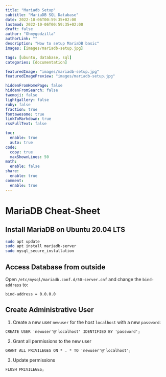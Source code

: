 ```yaml
---
title: "Mariadb Setup"
subtitle: "MariaDB SQL Database"
date: 2022-10-06T00:59:35+02:00
lastmod: 2022-10-06T00:59:35+02:00
draft: false
author: "Ohmygodzilla"
authorLink: ""
description: "How to setup MariaDB basic"
images: [images/mariadb-setup.jpg]

tags: [ubuntu, database, sql]
categories: [documentation]

featuredImage: "images/mariadb-setup.jpg"
featuredImagePreview: "images/mariadb-setup.jpg"

hiddenFromHomePage: false
hiddenFromSearch: false
twemoji: false
lightgallery: false
ruby: false
fraction: true
fontawesome: true
linkToMarkdown: true
rssFullText: false

toc:
  enable: true
  auto: true
code:
  copy: true
  maxShownLines: 50
math:
  enable: false
share:
  enable: true
comment:
  enable: true
---
```


# MariaDB Cheat-Sheet

## Install MariaDB on Ubuntu 20.04 LTS
```bash
sudo apt update
sudo apt install mariadb-server
sudo mysql_secure_installation
```

## Access Database from outside
Open `/etc/mysql/mariadb.conf.d/50-server.cnf` and change the `bind-address` to:
```vim
bind-address = 0.0.0.0
```
## Create Administrative User
1. Create a new user `newuser` for the host `localhost` with a new `password`:
```mysql
CREATE USER 'newuser'@'localhost' IDENTIFIED BY 'password';
```

2. Grant all permissions to the new user
```mysql
GRANT ALL PRIVILEGES ON * . * TO 'newuser'@'localhost';
``` 

3. Update permissions
```mysql
FLUSH PRIVILEGES;
```